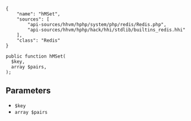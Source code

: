 ``` yamlmeta
{
    "name": "hMSet",
    "sources": [
        "api-sources/hhvm/hphp/system/php/redis/Redis.php",
        "api-sources/hhvm/hphp/hack/hhi/stdlib/builtins_redis.hhi"
    ],
    "class": "Redis"
}
```




``` Hack
public function hMSet(
  $key,
  array $pairs,
);
```




## Parameters




+ ` $key `
+ ` array $pairs `
<!-- HHAPIDOC -->
